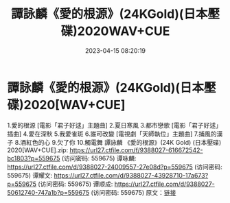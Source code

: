 ﻿---
title: 譚詠麟《愛的根源》(24KGold)(日本壓碟)2020WAV+CUE
date: 2023-04-15 08:20:19
categories: WAV车载音乐、镜像
tags: 华语中文
---
# 譚詠麟《愛的根源》(24KGold)(日本壓碟)2020[WAV+CUE]

1.愛的根源
[電影「君子好逑」主題曲]
2.夏日寒風
3.都市戀歌 [電影「君子好逑」插曲]
4.愛在深秋
5.我愛雀斑
6.誰可改變 [電視劇「天師執位」主題曲]
7.捕風的漢子
8.酒紅色的心
9.欠了你
10.觸電舞
譚詠麟 《愛的根源》(24K Gold) (日本壓碟) 2020[WAV+CUE].zip: https://url27.ctfile.com/f/9388027-616672542-bc1803?p=559675
(访问密码: 559675)
谭咏麟: https://url27.ctfile.com/d/9388027-24009557-27e08d?p=559675
(访问密码: 559675)
谭耀文: https://url27.ctfile.com/d/9388027-43928710-17a673?p=559675
(访问密码: 559675)
谭顺成: https://url27.ctfile.com/d/9388027-50612740-747a1b?p=559675
(访问密码: 559675)
原文：[链接](https://blog.sina.com.cn/s/blog_1647c7e76010311g9.html)